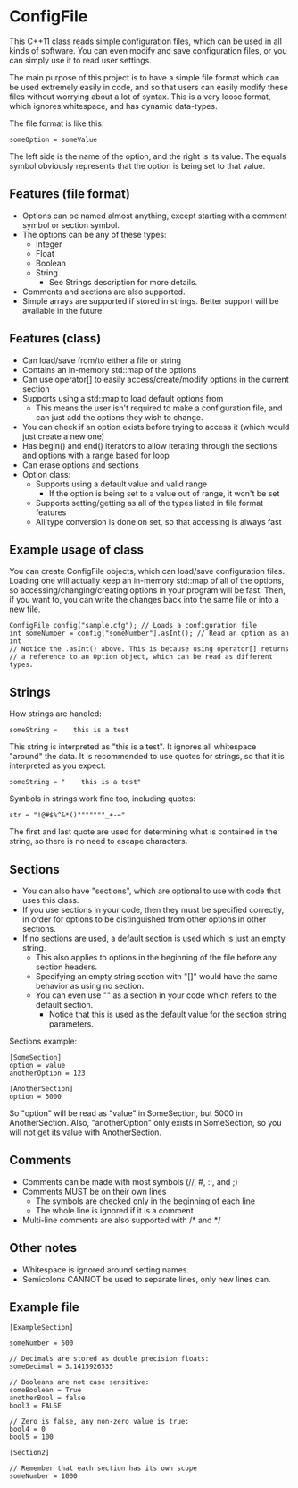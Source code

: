 ConfigFile
==========

This C++11 class reads simple configuration files, which can be used in all kinds of software. You can even modify and save configuration files, or you can simply use it to read user settings.

The main purpose of this project is to have a simple file format which can be used extremely easily in code, and so that users can easily modify these files without worrying about a lot of syntax. This is a very loose format, which ignores whitespace, and has dynamic data-types.

The file format is like this:
```
someOption = someValue
```
The left side is the name of the option, and the right is its value. The equals symbol obviously represents that the option is being set to that value.

Features (file format)
----------------------

* Options can be named almost anything, except starting with a comment symbol or section symbol.
* The options can be any of these types:
  * Integer
  * Float
  * Boolean
  * String
    * See Strings description for more details.
* Comments and sections are also supported.
* Simple arrays are supported if stored in strings. Better support will be available in the future.

Features (class)
----------------

* Can load/save from/to either a file or string
* Contains an in-memory std::map of the options
* Can use operator[] to easily access/create/modify options in the current section
* Supports using a std::map to load default options from
  * This means the user isn't required to make a configuration file, and can just add the options they wish to change.
* You can check if an option exists before trying to access it (which would just create a new one)
* Has begin() and end() iterators to allow iterating through the sections and options with a range based for loop
* Can erase options and sections
* Option class:
  * Supports using a default value and valid range
    * If the option is being set to a value out of range, it won't be set
  * Supports setting/getting as all of the types listed in file format features
  * All type conversion is done on set, so that accessing is always fast

Example usage of class
----------------------

You can create ConfigFile objects, which can load/save configuration files. Loading one will actually keep an in-memory std::map of all of the options, so accessing/changing/creating options in your program will be fast. Then, if you want to, you can write the changes back into the same file or into a new file.

```
ConfigFile config("sample.cfg"); // Loads a configuration file
int someNumber = config["someNumber"].asInt(); // Read an option as an int
// Notice the .asInt() above. This is because using operator[] returns
// a reference to an Option object, which can be read as different types.
```

Strings
-------

How strings are handled:
```
someString =    this is a test
```
This string is interpreted as "this is a test". It ignores all whitespace "around" the data.
It is recommended to use quotes for strings, so that it is interpreted as you expect:
```
someString = "    this is a test"
```
Symbols in strings work fine too, including quotes:
```
str = "!@#$%^&*()"""""""_+-="
```
The first and last quote are used for determining what is contained in the string, so there is no need to escape characters.

Sections
--------

* You can also have "sections", which are optional to use with code that uses this class.
* If you use sections in your code, then they must be specified correctly, in order for options
    to be distinguished from other options in other sections.
* If no sections are used, a default section is used which is just an empty string.
  * This also applies to options in the beginning of the file before any section headers.
  * Specifying an empty string section with "[]" would have the same behavior as using no section.
  * You can even use "" as a section in your code which refers to the default section.
    * Notice that this is used as the default value for the section string parameters.

Sections example:
```
[SomeSection]
option = value
anotherOption = 123

[AnotherSection]
option = 5000
```
So "option" will be read as "value" in SomeSection, but 5000 in AnotherSection.
Also, "anotherOption" only exists in SomeSection, so you will not get its value with AnotherSection.

Comments
--------

* Comments can be made with most symbols (//, #, ::, and ;)
* Comments MUST be on their own lines
  * The symbols are checked only in the beginning of each line
  * The whole line is ignored if it is a comment
* Multi-line comments are also supported with /* and */

Other notes
-----------

* Whitespace is ignored around setting names.
* Semicolons CANNOT be used to separate lines, only new lines can.

Example file
------------

```
[ExampleSection]

someNumber = 500

// Decimals are stored as double precision floats:
someDecimal = 3.1415926535

// Booleans are not case sensitive:
someBoolean = True
anotherBool = false
bool3 = FALSE

// Zero is false, any non-zero value is true:
bool4 = 0
bool5 = 100

[Section2]

// Remember that each section has its own scope
someNumber = 1000
```
